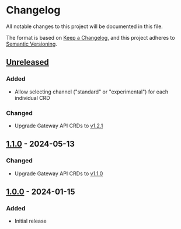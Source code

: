 # Changelog

All notable changes to this project will be documented in this file.

The format is based on [Keep a Changelog](https://keepachangelog.com/en/1.0.0/),
and this project adheres to [Semantic Versioning](https://semver.org/spec/v2.0.0.html).

## [Unreleased]

### Added

- Allow selecting channel ("standard" or "experimental") for each individual CRD

### Changed

- Upgrade Gateway API CRDs to [v1.2.1](https://github.com/kubernetes-sigs/gateway-api/releases/tag/v1.2.1)

## [1.1.0] - 2024-05-13

### Changed

- Upgrade Gateway API CRDs to [v1.1.0](https://github.com/kubernetes-sigs/gateway-api/releases/tag/v1.1.0)

## [1.0.0] - 2024-01-15

### Added
- Initial release

[Unreleased]: https://github.com/giantswarm/gateway-api-crds-app/compare/v1.1.0...HEAD
[1.1.0]: https://github.com/giantswarm/gateway-api-crds-app/compare/v1.0.0...v1.1.0
[1.0.0]: https://github.com/giantswarm/gateway-api-crds-app/releases/tag/v1.0.0
